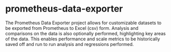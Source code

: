 # prometheus-data-exporter
The Prometheus Data Exporter project allows for customizable datasets to be exported from Prometheus to Excel (csv) form.  Analysis and comparisons on the data is also optionally performed, highlighting key areas of the data.  This enables performance and scale metrics to be historically saved off and run to run analysis and regressions performed.
